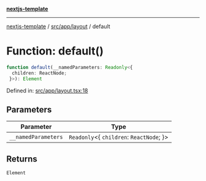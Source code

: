 [**nextjs-template**](README.md)

---

[nextjs-template](README.md) / [src/app/layout](src.app.layout.md) / default

# Function: default()

```ts
function default(__namedParameters: Readonly<{
  children: ReactNode;
 }>): Element
```

Defined in: [src/app/layout.tsx:18](https://github.com/mariolim96/Easy-Check-In/blob/e840a4393cceae48bed5204292fc61d73f9f5dbb/src/app/layout.tsx#L18)

## Parameters

| Parameter           | Type                                         |
| ------------------- | -------------------------------------------- |
| `__namedParameters` | `Readonly`\<\{ `children`: `ReactNode`; \}\> |

## Returns

`Element`
